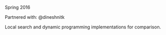 Spring 2016

Partnered with: @dineshnitk

Local search and dynamic programming implementations for comparison.
